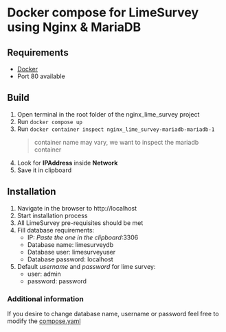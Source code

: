 # Docker compose for LimeSurvey using Nginx & MariaDB

## Requirements

- [Docker](https://www.docker.com/)
- Port 80 available

## Build

1. Open terminal in the root folder of the nginx_lime_survey project
2. Run `docker compose up`
3. Run `docker container inspect nginx_lime_survey-mariadb-mariadb-1`
   > container name may vary, we want to inspect the mariadb container
4. Look for **IPAddress** inside **Network**
5. Save it in clipboard

## Installation

1. Navigate in the browser to http://localhost
2. Start installation process
3. All LimeSurvey pre-requisites should be met
4. Fill database requirements:
   - IP: _Paste the one in the clipboard_:3306
   - Database name: limesurveydb
   - Database user: limesurveyuser
   - Database password: localhost
5. Default _username_ and _password_ for lime survey:
   - user: admin
   - password: password

### Additional information

If you desire to change database name, username or password feel free to modify the [compose.yaml](https://github.com/Baraujo25/nginx_lime_survey-mariadb/blob/fc2b2118f775c1cc2bf47f31d6fcc6e595614753/compose.yaml#L17-L20)
